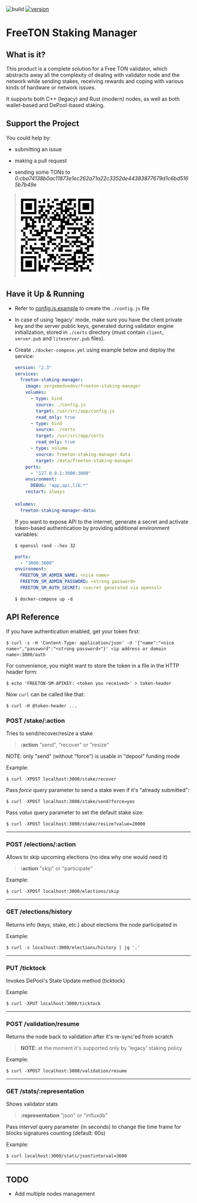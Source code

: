 ![build](https://img.shields.io/docker/cloud/build/sergemedvedev/freeton-staking-manager.svg)
[![version](https://img.shields.io/docker/v/sergemedvedev/freeton-staking-manager?sort=semver)](https://hub.docker.com/r/sergemedvedev/freeton-staking-manager/tags)

# FreeTON Staking Manager

## What is it?

This product is a complete solution for a Free TON validator, which abstracts away all the complexity of dealing with validator node and the network while sending stakes, receiving rewards and coping with various kinds of hardware or network issues.

It supports both C++ (legacy) and Rust (modern) nodes, as well as both wallet-based and DePool-based staking.

## Support the Project
You could help by:
- submitting an issue
- making a pull request
- sending some TONs to _0:cba74138b0ac11873e1ec262a71a22c3352de44383877679d1c6bd5165b7b49e_

  ![0:cba74138b0ac11873e1ec262a71a22c3352de44383877679d1c6bd5165b7b49e](gallery/wallet.png)

## Have it Up & Running

- Refer to [config.js.example](config.js.example) to create the `./config.js` file
- In case of using 'legacy' mode, make sure you have the client private key and the server public keys, generated during validator engine initialization, stored in `./certs` directory (must contain `client`, `server.pub` and `liteserver.pub` files).
- Create `./docker-compose.yml` using example below and deploy the service:
    ```yaml
    version: "2.3"
    services:
      freeton-staking-manager:
        image: sergemedvedev/freeton-staking-manager
        volumes:
          - type: bind
            source: ./config.js
            target: /usr/src/app/config.js
            read_only: true
          - type: bind
            source: ./certs
            target: /usr/src/app/certs
            read_only: true
          - type: volume
            source: freeton-staking-manager-data
            target: /data/freeton-staking-manager
        ports:
          - "127.0.0.1:3000:3000"
        environment:
          DEBUG: "app,api,lib:*"
        restart: always

    volumes:
      freeton-staking-manager-data:
    ```

  If you want to expose API to the internet, generate a secret and activate token-based authentication by providing additional environment variables:
    ```console
    $ openssl rand --hex 32
    ```
    ```yaml
    ports:
      - "3000:3000"
    environment:
      FREETON_SM_ADMIN_NAME: <nice name>
      FREETON_SM_ADMIN_PASSWORD: <strong password>
      FREETON_SM_AUTH_SECRET: <secret generated via openssl>
    ```
    ```console
    $ docker-compose up -d
    ```

## API Reference

If you have authentication enabled, get your token first:
  ```console
  $ curl -s -H 'Content-Type: application/json' -d '{"name":"<nice name>","password":"<strong password>"}' <ip address or domain name>:3000/auth
  ```
For convenience, you might want to store the token in a file in the HTTP header form:
  ```console
  $ echo 'FREETON-SM-APIKEY: <token you received>' > token-header
  ```
Now `curl` can be called like that:
  ```console
  $ curl -H @token-header ...
  ```

### POST /stake/:action
Tries to send/recover/resize a stake

> __:action__ "send", "recover" or "resize"

NOTE: only "send" (without "force") is usable in "depool" funding mode

Example:
```console
$ curl -XPOST localhost:3000/stake/recover
```

Pass _force_ query parameter to send a stake even if it's "already submitted":
```console
$ curl -XPOST localhost:3000/stake/send?force=yes
```

Pass _value_ query parameter to set the default stake size:

```console
$ curl -XPOST localhost:3000/stake/resize?value=20000
```
---

### POST /elections/:action
Allows to skip upcoming elections (no idea why one would need it)

> __:action__ "skip" or "participate"

Example:
```console
$ curl -XPOST localhost:3000/elections/skip
```
---

### GET /elections/history
Returns info (keys, stake, etc.) about elections the node participated in

Example:
```console
$ curl -s localhost:3000/elections/history | jq '.'
```
---

### PUT /ticktock
Invokes DePool's State Update method (ticktock)

Example:
```console
$ curl -XPUT localhost:3000/ticktock
```
---

### POST /validation/resume
Returns the node back to validation after it's re-sync'ed from scratch

> __NOTE__: at the moment it's supported only by 'legacy' staking policy

Example:
```console
$ curl -XPOST localhost:3000/validation/resume
```
---

### GET /stats/:representation
Shows validator stats

> __:representation__ "json" or "influxdb"

Pass _interval_ query parameter (in seconds) to change the time frame for blocks signatures counting (default: 60s)

Example:
```console
$ curl localhost:3000/stats/json?interval=3600
```

---

## TODO

- Add multiple nodes management
